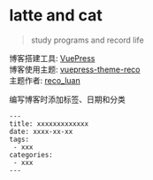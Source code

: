 # latte and cat

> study programs and record life

博客搭建工具: [VuePress](https://vuepress.vuejs.org/zh/)  
博客使用主题: [vuepress-theme-reco](https://vuepress-theme-reco.recoluan.com/)  
主题作者: [reco_luan](https://github.com/recoluan)

编写博客时添加标签、日期和分类
```
---
title: xxxxxxxxxxxxx
date: xxxx-xx-xx
tags:
 - xxx
categories:
 - xxx
---
```